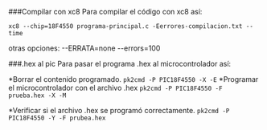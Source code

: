 

###Compilar con xc8
Para compilar el código con xc8 así:
```
xc8 --chip=18F4550 programa-principal.c -Eerrores-compilacion.txt --time
```
otras opciones:
    --ERRATA=none
    --errors=100

###.hex al pic
Para pasar el programa .hex al microcontrolador así:

*Borrar el contenido programado.
    ```
    pk2cmd -P PIC18F4550 -X -E
    ```
*Programar el microcontrolador con el archivo .hex
    ```
    pk2cmd -P PIC18F4550 -F prueba.hex -X -M
    ```

*Verificar si el archivo .hex se programó correctamente.
    ```
    pk2cmd -P PIC18F4550 -Y -F prubea.hex
    ```

